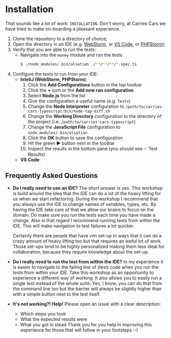 Installation
============

That sounds like a lot of work: `INSTALLATION`.
Don't worry, at Carries Cars we have tried to make on-boarding a pleasant experience.

 1. Clone the repository to a directory of choice;
 2. Open the directory in an IDE (e.g. [WebStorm][1], or [VS Code][2], or [PHPStorm][3]);
 3. Verify that you are able to run the tests:
     - Navigate into the `money` module and run the tests
       ```bash
       $ ./node_modules/.bin/alsatian ./**/**/**/*.spec.ts
       ```
 4. Configure the tests to run from your IDE:
     - **InteliJ (WebStorm, PHPStorm)**: 
       1. Click the **Add Configurations** button in the top toolbar
       2. Click the **+** icon or the **Add new run configuration**
       3. Select **Node.js** from the list
       4. Give the configuration a useful name (e.g. `Tests`)
       5. Change the **Node Interpreter** configuration to `/path/to/carries-cars-typescript/bin/node-tap-diff.sh`
       6. Change the **Working Directory** configuration to the directory of the project (i.e. `/path/to/carries-cars-typescript`)
       7. Change the **JavaScript File** configuration to  `node_modules/.bin/alsatian`.
       8. Click the **OK** button to save the configuration
       9. Hit the green ▶️ button next in the toolbar
       10. Inspect the results in the bottom pane (you should see ✅ Test Results)
     - **VS Code**: <not yet researched>

Frequently Asked Questions
--------------------------

 * **Do I really _need_ to use an IDE?**
   The short answer is yes. This workshop is build around the idea that the IDE can do a lot of the heavy lifting for us 
   when we start refactoring. During the workshop I recommend that you always use the IDE to change names of variables, 
   types, etc. By having the IDE take care of that we allow our brains to focus on the domain. Do make sure you run the
   tests each time you have made a change. Also in that regard I recommend running tests from within the IDE. This will 
   make navigation to test failures a lot quicker.  
   
   Certainly there are people that have vim set-up in ways that it can do a crazy amount of 
   heavy lifting too but that requires an awful lot of work. Those set-ups tend to be highly personalized making them 
   less ideal for collaboration, because they require knowledge about the set-up.
 
 * **Do I really _need_ to run the test from within the IDE?**
   In my experience it is easier to navigate to the failing line of (test) code when you run the tests from within your 
   IDE. Take this workshop as an opportunity to experience a different way of working. It also allows you to easily run 
   a single test instead of the whole suite. Yes, I know, you can do that from the command line too but the barrier will
   always be slightly higher than with a simple button next to the test itself. 

 * **It's not working?! Help!**
   Please open an issue with a clear description:
    - Which steps you took
    - What the expected results were
    - What you got in stead
   Thank you for you help in improving this experience for those that will follow in your footsteps :-)

[1]: https://www.jetbrains.com/webstorm/
[2]: https://code.visualstudio.com
[3]: https://www.jetbrains.com/phpstorm/
